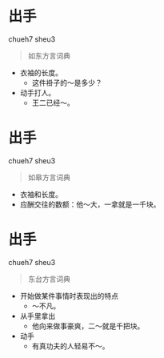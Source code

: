 # 出手
chueh7 sheu3
> 如东方言词典
- 衣袖的长度。
  - 这件褂子的～是多少？
- 动手打人。
  - 王二已经～。

# 出手
chueh7 sheu3
> 如皋方言词典
- 衣袖和长度。
- 应酬交往的数额：他～大，一拿就是一千块。

# 出手
chueh7 sheu3
> 东台方言词典
- 开始做某件事情时表现出的特点
  - ～不凡。
- 从手里拿出
  - 他向来做事豪爽，二～就是千把块。
- 动手
  - 有真功夫的人轻易不～。
